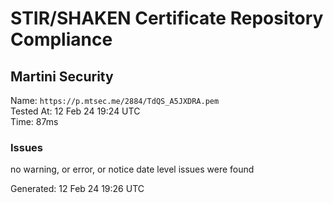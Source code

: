 # STIR/SHAKEN Certificate Repository Compliance

## Martini Security

Name: `https://p.mtsec.me/2884/TdQS_A5JXDRA.pem`\
Tested At: 12 Feb 24 19:24 UTC\
Time: 87ms

### Issues

no warning, or error, or notice date level issues were found

Generated: 12 Feb 24 19:26 UTC
